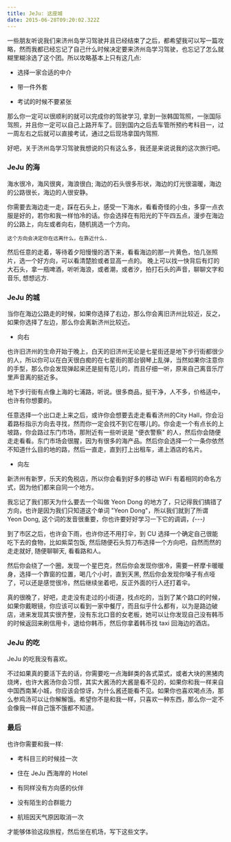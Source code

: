 ```yaml
---
title: JeJu: 这座城
date: 2015-06-28T09:20:02.322Z
---
```


一些朋友听说我们来济州岛学习驾驶并且已经结束了之后，都希望我可以写一篇攻略，然而我都已经忘记了自己什么时候决定要来济州岛学习驾驶，也忘记了怎么就糊里糊涂选了这个团。所以攻略基本上只有这几点:

* 选择一家合适的中介

* 带一件外套

* 考试的时候不要紧张

那么你一定可以很顺利的就可以完成你的驾驶学习, 拿到一张韩国驾照，一张国际驾照，并且你一定可以自己上路开车了。回到国内之后去车管所预约考科目一，过一周左右之后就可以直接考试，通过之后现场拿国内驾照.

好吧，关于济州岛学习驾驶我想说的只有这么多，我还是来说说我的这次旅行吧。


### JeJu 的海

海水很冷，海风很爽，海浪很白; 海边的石头很多形状，海边的灯光很温暖，海边的公路很长，海边的人很安静。

你需要去海边走一走，踩在石头上，感受一下海水，看看奇怪的小虫，多穿一点衣服是好的，若你和我一样怕冷的话。你会选择在有阳光的下午四五点，漫步在海边的公路上，向左或者向右，随机挑选一个方向。

```
这个方向会决定你在远离什么，在靠近什么.
```

然后任意的走着，等待着夕阳慢慢的洒下来，看看海边的那一片黄色，怕几张照片，选一个好方向，可以看清楚脸或者显高一点的。 晚上可以找一快背后有灯的大石头，拿一瓶啤酒，听听海浪，或者潮，或者汐，拍打石头的声音，聊聊文字和音乐, 想想远方.

### JeJu 的城

当你在海边公路走的时候，如果你选择了右边，那么你会离旧济州比较近，反之，如果你选择了左边，那么你会离新济州比较近。

* 向右

也许旧济州的生命开始于晚上，白天的旧济州无论是七星街还是地下步行街都很少的人，所以你可以在白天很白痴的在七星街的那台钢琴上乱弹，当然如果你注意你的手型，那么你会发现弹起来还是挺有范儿的，而且仔细一听，原来自己离音乐厅里声音离的挺近多。

地下步行街有点像上海的七浦路，听说。很多商品，挺干净，人不多，价格适中，也许有你想要的。

任意选择一个出口走上来之后，或许你会想要去走走看看济州的City Hall，你会沿着路标指示方向去寻找，然而你一定会找不到它在哪儿的。你会走一个有点长的上坡路，你会路过东门市场，那附近有一些听说是 "便衣警察" 的人，然后你会随便走走看看。东门市场会很腥，因为有很多的海产品。然后你会选择一个一条你依然不知道什么目的地的路，然后一直走，直到打上出租车，递上酒店的名片。

* 向左

新济州有新罗，乐天的免税店，所以你会看到好多的移动 WiFi 有着相同的命名方式，因为他们都来自同一个地方。

我忘记了我们那天为什么要去一个叫做 Yeon Dong 的地方了，只记得我们搞错了方向，也许是因为我们只知道这个单词 "Yeon Dong"，所以我们就到了所谓 Yeon Dong, 这个词的发音很重要，你也许要好好学习一下它的调调，*(_---_)*

到了市区之后，也许会下雨，也许你还不用打伞，到 CU 选择一个确定自己很能吃下去的食物，比如紫菜包饭, 然后随便石头剪刀布选择一个方向吧，自然而然的走走就好, 随便聊聊天, 看看路和人。

然后你会绕了一个圈，发现一个星巴克，然后你会发现你很冷，需要一杯摩卡暖暖身，选择一个靠窗的位置，喝几个小时，直到天黑, 然后你会发现你嗓子有点哑了，可以还是感觉很冷，然后继续坐着吧，反正外面的行人还打着伞。

真的很晚了，好吧，走走没有走过的小街道，找点吃的，当到了某个路口的时候，如果你戴眼镜，你应该可以看到一家中餐厅，而且似乎什么都有，以为是路边破店，进来发现其实很齐整，没有东北口音的女老板，她可以让你发现自己没有韩币的时候返回来刷信用卡，退给你韩币，然后你拿着韩币找 taxi 回海边的酒店。

### JeJu 的吃

JeJu 的吃我没有喜欢。

不过如果真的要活下去的话，你需要吃一点海鲜类的各式菜式，或者大块的黑猪肉烧烤，也许大酱汤你会习惯，其实大酱汤的大酱是看不见的，如果你和我一样来自中国西南某小城，你应该会惊讶，为什么酱还能看不见。如果你也喜欢喝点汤，那么参鸡汤可以让你解解饿。希望你不是和我一样，只喜欢一种东西，那么你一定不会像我一样自己饿不饿都不知道。

### 最后

也许你需要和我一样:

* 考科目三的时候挂一次

* 住在 JeJu 西海岸的 Hotel

* 有同样没有方向感的伙伴

* 没有陌生的合群能力

* 航班因天气原因取消一次

才能够体验这段旅程，然后坐在机场，写下这些文字。

